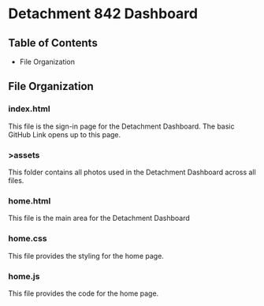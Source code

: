 # Detachment 842 Dashboard
## Table of Contents
- File Organization

## File Organization
### index.html
This file is the sign-in page for the Detachment Dashboard. The basic GitHub Link opens up to this page.

### >assets
This folder contains all photos used in the Detachment Dashboard across all files.

### home.html
This file is the main area for the Detachment Dashboard

### home.css
This file provides the styling for the home page.

### home.js
This file provides the code for the home page. 
